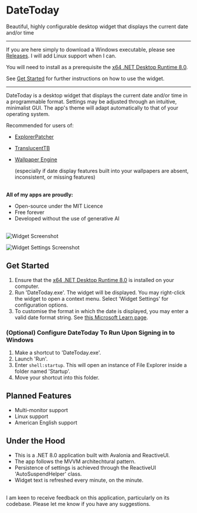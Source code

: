 # DateToday
Beautiful, highly configurable desktop widget that displays the current date and/or time

---

If you are here simply to download a Windows executable, please see [Releases](https://github.com/JosiahDanger/DateToday/releases/). I will add Linux support when I can.

You will need to install as a prerequisite the [x64 .NET Desktop Runtime 8.0](https://dotnet.microsoft.com/en-us/download/dotnet/8.0).

See [Get Started](https://github.com/JosiahDanger/DateToday/tree/master?tab=readme-ov-file#get-started) for further instructions on how to use the widget.
  
---

DateToday is a desktop widget that displays the current date and/or time in a programmable format. Settings may be adjusted through an intuitive, minimalist GUI. The app's theme will adapt automatically to that of your operating system.

Recommended for users of:
- [ExplorerPatcher](https://github.com/valinet/ExplorerPatcher)
- [TranslucentTB](https://github.com/TranslucentTB/TranslucentTB)
- [Wallpaper Engine](https://www.wallpaperengine.io/)
  
  (especially if date display features built into your wallpapers are absent, inconsistent, or missing features)

\
**All of my apps are proudly:**
- Open-source under the MIT Licence
- Free forever
- Developed without the use of generative AI

\
![Widget Screenshot](https://github.com/user-attachments/assets/43626d79-c1b2-4a98-8f4c-03e79050b469)

![Widget Settings Screenshot](https://github.com/user-attachments/assets/23b8b084-291a-4eb9-a0f2-1eb2b60b651e)

## Get Started

1. Ensure that the [x64 .NET Desktop Runtime 8.0](https://dotnet.microsoft.com/en-us/download/dotnet/8.0) is installed on your computer.
2. Run 'DateToday.exe'. The widget will be displayed. You may right-click the widget to open a context menu. Select 'Widget Settings' for configuration options.
3. To customise the format in which the date is displayed, you may enter a valid date format string. See [this Microsoft Learn page](https://learn.microsoft.com/dotnet/standard/base-types/custom-date-and-time-format-strings).

### (Optional) Configure DateToday To Run Upon Signing in to Windows

1. Make a shortcut to 'DateToday.exe'.
2. Launch 'Run'.
3. Enter `shell:startup`. This will open an instance of File Explorer inside a folder named 'Startup'.
4. Move your shortcut into this folder.

## Planned Features
- Multi-monitor support
- Linux support
- American English support
    
## Under the Hood
- This is a .NET 8.0 application built with Avalonia and ReactiveUI.
- The app follows the MVVM architechtural pattern.
- Persistence of settings is achieved through the ReactiveUI 'AutoSuspendHelper' class.
- Widget text is refreshed every minute, on the minute.

\
I am keen to receive feedback on this application, particularly on its codebase. Please let me know if you have any suggestions.
